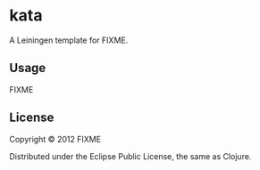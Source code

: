 # kata

A Leiningen template for FIXME.

## Usage

FIXME

## License

Copyright © 2012 FIXME

Distributed under the Eclipse Public License, the same as Clojure.
